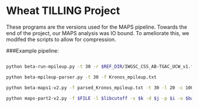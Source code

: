 Wheat TILLING Project
===============

These programs are the versions used for the MAPS pipeline.  Towards the end of the project, our MAPS analysis was IO bound. To ameliorate this, we modifed the scripts to allow for compression.

###Example pipeline:

```bash

python beta-run-mpileup.py -t 30 -r $REF_DIR/IWGSC_CSS_AB-TGAC_UCW_v1.fa -o Kronos_mpileup.txt -s /usr/bin/samtools --bamname rmdup.bam

python beta-mpileup-parser.py -t 30 -f Kronos_mpileup.txt

python beta-maps1-v2.py -f parsed_Kronos_mpileup.txt -t 30 -l 20 -c 10000 -o Kronos.mapspart1.defaults.txt

python maps-part2-v2.py -f $FILE -l $libcutoff -s $k -d $j -p $i -o $basename.mapspart2.HetMinCov${j}HetMinPer${i}HomMinCov${k}.tsv -m m

```

